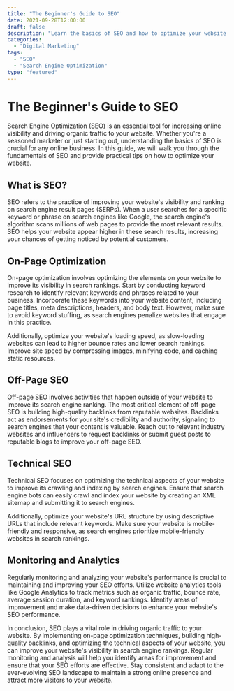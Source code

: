 ```yaml
---
title: "The Beginner's Guide to SEO"
date: 2021-09-28T12:00:00
draft: false
description: "Learn the basics of SEO and how to optimize your website for search engines."
categories:
  - "Digital Marketing"
tags:
  - "SEO"
  - "Search Engine Optimization"
type: "featured"
---
```


# The Beginner's Guide to SEO

Search Engine Optimization (SEO) is an essential tool for increasing online visibility and driving organic traffic to your website. Whether you're a seasoned marketer or just starting out, understanding the basics of SEO is crucial for any online business. In this guide, we will walk you through the fundamentals of SEO and provide practical tips on how to optimize your website.

## What is SEO?

SEO refers to the practice of improving your website's visibility and ranking on search engine result pages (SERPs). When a user searches for a specific keyword or phrase on search engines like Google, the search engine's algorithm scans millions of web pages to provide the most relevant results. SEO helps your website appear higher in these search results, increasing your chances of getting noticed by potential customers.

## On-Page Optimization

On-page optimization involves optimizing the elements on your website to improve its visibility in search rankings. Start by conducting keyword research to identify relevant keywords and phrases related to your business. Incorporate these keywords into your website content, including page titles, meta descriptions, headers, and body text. However, make sure to avoid keyword stuffing, as search engines penalize websites that engage in this practice.

Additionally, optimize your website's loading speed, as slow-loading websites can lead to higher bounce rates and lower search rankings. Improve site speed by compressing images, minifying code, and caching static resources.

## Off-Page SEO

Off-page SEO involves activities that happen outside of your website to improve its search engine ranking. The most critical element of off-page SEO is building high-quality backlinks from reputable websites. Backlinks act as endorsements for your site's credibility and authority, signaling to search engines that your content is valuable. Reach out to relevant industry websites and influencers to request backlinks or submit guest posts to reputable blogs to improve your off-page SEO.

## Technical SEO

Technical SEO focuses on optimizing the technical aspects of your website to improve its crawling and indexing by search engines. Ensure that search engine bots can easily crawl and index your website by creating an XML sitemap and submitting it to search engines.

Additionally, optimize your website's URL structure by using descriptive URLs that include relevant keywords. Make sure your website is mobile-friendly and responsive, as search engines prioritize mobile-friendly websites in search rankings.

## Monitoring and Analytics

Regularly monitoring and analyzing your website's performance is crucial to maintaining and improving your SEO efforts. Utilize website analytics tools like Google Analytics to track metrics such as organic traffic, bounce rate, average session duration, and keyword rankings. Identify areas of improvement and make data-driven decisions to enhance your website's SEO performance.

In conclusion, SEO plays a vital role in driving organic traffic to your website. By implementing on-page optimization techniques, building high-quality backlinks, and optimizing the technical aspects of your website, you can improve your website's visibility in search engine rankings. Regular monitoring and analysis will help you identify areas for improvement and ensure that your SEO efforts are effective. Stay consistent and adapt to the ever-evolving SEO landscape to maintain a strong online presence and attract more visitors to your website.
